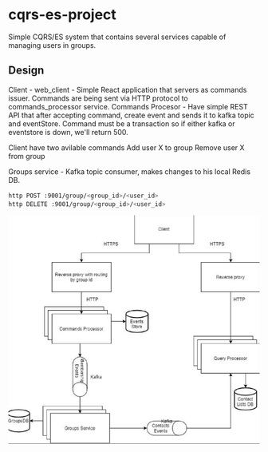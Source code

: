 # cqrs-es-project
Simple CQRS/ES system that contains several services capable of managing users in groups.

## Design 
Client - web_client - Simple React application that servers as commands issuer. Commands are being sent via HTTP protocol to commands_processor service.
Commands Procesor - Have simple REST API that after accepting command, create event and sends it to kafka topic and eventStore. Command must be a transaction so if either kafka or eventstore is down, we'll return 500.

Client have two avilable commands
Add user X to group
Remove user X from group

Groups service - Kafka topic consumer, makes changes to his local Redis DB.
```bash
http POST :9001/group/<group_id>/<user_id>
http DELETE :9001/group/<group_id>/<user_id>
```
![](https://github.com/slaby93/cqrs-es-project/blob/master/goal.png?raw=true)
